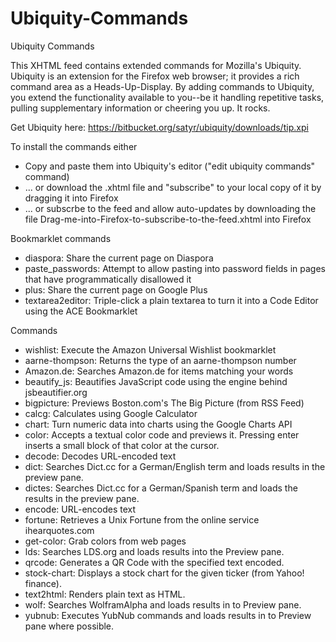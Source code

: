 Ubiquity-Commands
=================

Ubiquity Commands

This XHTML feed contains extended commands for Mozilla's Ubiquity. Ubiquity is an extension for the Firefox web browser; it provides
a rich command area as a Heads-Up-Display. By adding commands to Ubiquity, you extend the functionality available to you--be it 
handling repetitive tasks, pulling supplementary information or cheering you up. It rocks.

Get Ubiquity here: https://bitbucket.org/satyr/ubiquity/downloads/tip.xpi

To install the commands either
  * Copy and paste them into Ubiquity's editor ("edit ubiquity commands" command)
  * ... or download the .xhtml file and "subscribe" to your local copy of it by dragging it into Firefox
  * ... or subscrbe to the feed and allow auto-updates by downloading the file Drag-me-into-Firefox-to-subscribe-to-the-feed.xhtml into 
  Firefox

Bookmarklet commands
  * diaspora: Share the current page on Diaspora
  * paste_passwords: Attempt to allow pasting into password fields in pages that have programmatically disallowed it
  * plus: Share the current page on Google Plus
  * textarea2editor: Triple-click a plain textarea to turn it into a Code Editor using the ACE Bookmarklet

Commands
  * wishlist: Execute the Amazon Universal Wishlist bookmarklet
  * aarne-thompson: Returns the type of an aarne-thompson number
  * Amazon.de: Searches Amazon.de for items matching your words
  * beautify_js: Beautifies JavaScript code using the engine behind jsbeautifier.org
  * bigpicture: Previews Boston.com's The Big Picture (from RSS Feed)
  * calcg: Calculates using Google Calculator
  * chart: Turn numeric data into charts using the Google Charts API
  * color: Accepts a textual color code and previews it. Pressing enter inserts a small block of that color at the cursor.
  * decode: Decodes URL-encoded text
  * dict: Searches Dict.cc for a German/English term and loads results in the preview pane.
  * dictes: Searches Dict.cc for a German/Spanish term and loads the results in the preview pane.
  * encode: URL-encodes text
  * fortune: Retrieves a Unix Fortune from the online service ihearquotes.com
  * get-color: Grab colors from web pages
  * lds: Searches LDS.org and loads results into the Preview pane.
  * qrcode: Generates a QR Code with the specified text encoded.
  * stock-chart: Displays a stock chart for the given ticker (from Yahoo! finance).
  * text2html: Renders plain text as HTML.
  * wolf: Searches WolframAlpha and loads results in to Preview pane.    
  * yubnub: Executes YubNub commands and loads results in to Preview pane where possible.